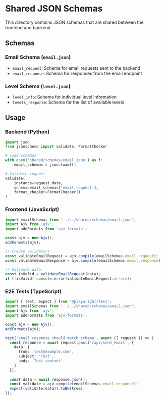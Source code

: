 # Shared JSON Schemas

This directory contains JSON schemas that are shared between the frontend and backend.

## Schemas

### Email Schema (`email.json`)
- `email_request`: Schema for email requests sent to the backend
- `email_response`: Schema for responses from the email endpoint

### Level Schema (`level.json`)
- `level_info`: Schema for individual level information
- `levels_response`: Schema for the list of available levels

## Usage

### Backend (Python)
```python
import json
from jsonschema import validate, FormatChecker

# Load schemas
with open('shared/schemas/email.json') as f:
    email_schemas = json.load(f)

# Validate request
validate(
    instance=request_data,
    schema=email_schemas['email_request'],
    format_checker=FormatChecker()
)
```

### Frontend (JavaScript)
```javascript
import emailSchemas from '../../shared/schemas/email.json';
import Ajv from 'ajv';
import addFormats from 'ajv-formats';

const ajv = new Ajv();
addFormats(ajv);

// Create validators
const validateEmailRequest = ajv.compile(emailSchemas.email_request);
const validateEmailResponse = ajv.compile(emailSchemas.email_response);

// Validate data
const isValid = validateEmailRequest(data);
if (!isValid) console.error(validateEmailRequest.errors);
```

### E2E Tests (TypeScript)
```typescript
import { test, expect } from '@playwright/test';
import emailSchemas from '../../shared/schemas/email.json';
import Ajv from 'ajv';
import addFormats from 'ajv-formats';

const ajv = new Ajv();
addFormats(ajv);

test('email response should match schema', async ({ request }) => {
  const response = await request.post('/api/send_email', {
    data: {
      from: 'test@example.com',
      subject: 'Test',
      body: 'Test content'
    }
  });
  
  const data = await response.json();
  const validate = ajv.compile(emailSchemas.email_response);
  expect(validate(data)).toBe(true);
});
```
